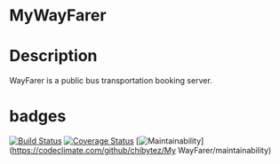 # MyWayFarer

# Description
WayFarer is a public bus transportation booking server.

# badges
[![Build Status](https://travis-ci.org/chibytez/MyWayFarer.svg?branch=develop)](https://travis-ci.org/chibytez/MyWayFarer)
[![Coverage Status](https://coveralls.io/repos/github/chibytez/MyWayFarer/badge.svg)](https://coveralls.io/github/chibytez/MyWayFarer)
[![Maintainability](https://api.codeclimate.com/v1/badges/345f637f3be2fa00bd4c/maintainability)](https://codeclimate.com/github/chibytez/My WayFarer/maintainability)

